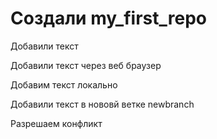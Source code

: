 # Создали my_first_repo

Добавили текст

Добавили текст через веб браузер

Добавим текст локально

Добавили текст в нововй ветке newbranch

Разрешаем конфликт

